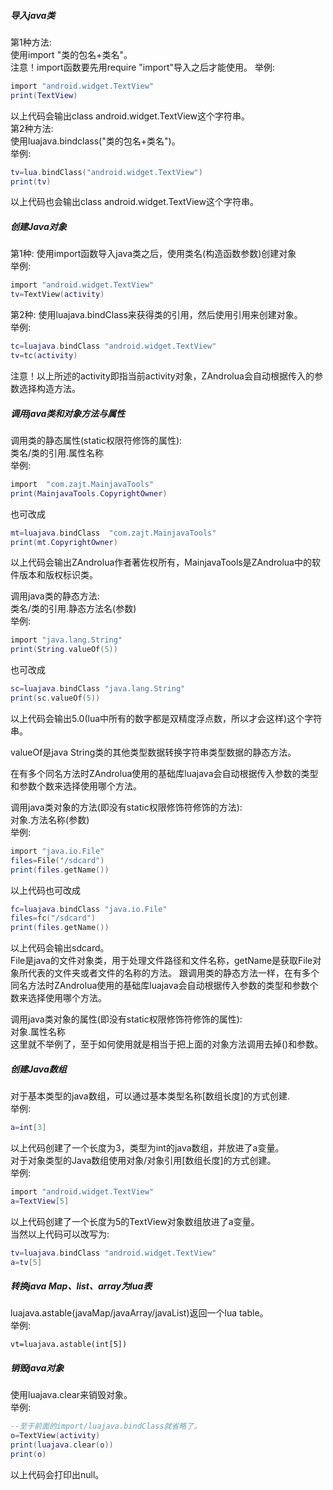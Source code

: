##### 导入java类 #####
第1种方法:   
使用import "类的包名+类名"。   
注意！import函数要先用require "import"导入之后才能使用。
举例:  
```Lua
import "android.widget.TextView"
print(TextView)
```
以上代码会输出class    android.widget.TextView这个字符串。    
第2种方法:  
使用luajava.bindclass("类的包名+类名")。   
举例:    
```Lua
tv=lua.bindClass("android.widget.TextView")
print(tv)
```
以上代码也会输出class android.widget.TextView这个字符串。

##### 创建Java对象 #####
第1种:
使用import函数导入java类之后，使用类名(构造函数参数)创建对象     
举例:
```Lua
import "android.widget.TextView"
tv=TextView(activity)
```
第2种:
使用luajava.bindClass来获得类的引用，然后使用引用来创建对象。   
举例: 
```Lua
tc=luajava.bindClass "android.widget.TextView"
tv=tc(activity)
```
注意！以上所述的activity即指当前activity对象，ZAndrolua会自动根据传入的参数选择构造方法。

##### 调用java类和对象方法与属性 ##### 
     
      
调用类的静态属性(static权限符修饰的属性):   
类名/类的引用.属性名称    
举例:
```Lua
import  "com.zajt.MainjavaTools"
print(MainjavaTools.CopyrightOwner)

```
也可改成
```Lua
mt=luajava.bindClass  "com.zajt.MainjavaTools"
print(mt.CopyrightOwner)
```

以上代码会输出ZAndrolua作者著佐权所有，MainjavaTools是ZAndrolua中的软件版本和版权标识类。  
      
     
     
调用java类的静态方法:    
类名/类的引用.静态方法名(参数)   
举例:   
```Lua
import "java.lang.String"
print(String.valueOf(5))
```
也可改成
```Lua
sc=luajava.bindClass "java.lang.String"
print(sc.valueOf(5))
```
以上代码会输出5.0(lua中所有的数字都是双精度浮点数，所以才会这样)这个字符串。  
         
valueOf是java String类的其他类型数据转换字符串类型数据的静态方法。   
         
在有多个同名方法时ZAndrolua使用的基础库luajava会自动根据传入参数的类型和参数个数来选择使用哪个方法。    
       
      
      
调用java类对象的方法(即没有static权限修饰符修饰的方法):   
对象.方法名称(参数)    
举例:   
```Lua
import "java.io.File"
files=File("/sdcard")
print(files.getName())
```
以上代码也可改成    
```Lua
fc=luajava.bindClass "java.io.File"
files=fc("/sdcard")
print(files.getName())
```
以上代码会输出sdcard。    
File是java的文件对象类，用于处理文件路径和文件名称，getName是获取File对象所代表的文件夹或者文件的名称的方法。
跟调用类的静态方法一样，在有多个同名方法时ZAndrolua使用的基础库luajava会自动根据传入参数的类型和参数个数来选择使用哪个方法。
             
               
 调用java类对象的属性(即没有static权限修饰符修饰的属性):       
           对象.属性名称     
 这里就不举例了，至于如何使用就是相当于把上面的对象方法调用去掉()和参数。     
 #####   创建Java数组  #####
 对于基本类型的java数组，可以通过基本类型名称[数组长度]的方式创建.    
 举例:     
```Lua
a=int[3]
```
以上代码创建了一个长度为3，类型为int的java数组，并放进了a变量。      
对于对象类型的Java数组使用对象/对象引用[数组长度]的方式创建。      
举例:     
```Lua
import "android.widget.TextView"
a=TextView[5]
```
以上代码创建了一个长度为5的TextView对象数组放进了a变量。    
当然以上代码可以改写为:
```Lua
tv=luajava.bindClass "android.widget.TextView"
a=tv[5]
```
##### 转换java Map、list、array为lua表 #####
luajava.astable(javaMap/javaArray/javaList)返回一个lua table。   
举例:    
```
vt=luajava.astable(int[5])
```
##### 销毁java对象 #####
使用luajava.clear来销毁对象。   
举例:    
```Lua
--至于前面的import/luajava.bindClass就省略了。
o=TextView(activity)
print(luajava.clear(o))
print(o)
```
以上代码会打印出null。
